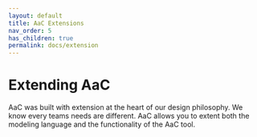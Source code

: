 ```yaml
---
layout: default
title: AaC Extensions
nav_order: 5
has_children: true
permalink: docs/extension
---
```


# Extending AaC

AaC was built with extension at the heart of our design philosophy.  We know every teams needs are different.
AaC allows you to extent both the modeling language and the functionality of the AaC tool.